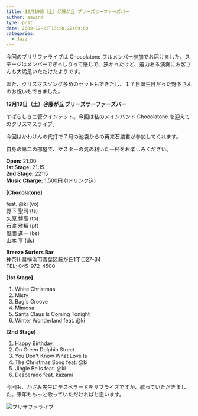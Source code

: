 ```yaml
---
title: 12月19日（土）＠藤が丘 ブリーズサーファーズバー
author: eawind
type: post
date: 2009-12-22T13:58:22+09:00
categories:
  - Jazz
---
```

今回のブリサファライブは Chocolatone フルメンバー参加でお届けました。ステージはメンバーでぎっしりって感じで、狭かったけど、迫力ある演奏にお客さんも大満足いただけたようです。

また、クリスマスソング多めのセットもできたし、１７日誕生日だった野下さんのお祝いもできました。

**12月19日（土）＠藤が丘 ブリーズサーファーズバー**

すばらしきニ管クインテット。今回は私のメインバンド Chocolatone を迎えてのクリスマスライブ。

今回はかわけんの代打で７月の池袋からの再来石渡君が参加してくれます。

自身の第二の部屋で、マスターの気の利いた一杯をお楽しみください。

**Open:** 21:00  
**1st Stage:** 21:15  
**2nd Stage:** 22:15  
**Music Charge:** 1,500円 (1ドリンク込)

**[Chocolatone]**

feat. @ki (vo)  
野下 聖司 (ts)  
久原 博高 (tp)  
石渡 雅裕 (pf)  
風間 進一 (bs)  
山本 亨 (ds)

**Breeze Surfers Bar**  
神奈川県横浜市青葉区藤が丘1丁目27-34  
TEL: 045-972-4500  

**[1st Stage]**  
1. White Christmas  
2. Misty  
3. Bag's Groove  
4. Mimosa  
5. Santa Claus Is Coming Tonight  
6. Winter Wonderland feat. @ki  

**[2nd Stage]**  
1. Happy Birthday  
2. On Green Dolphin Street  
3. You Don't Know What Love Is  
4. The Christmas Song feat. @ki  
5. Jingle Bells feat. @ki  
6. Desperado feat. kazami  

今回も、かざみ先生にデスペラードをサブライズですが、歌っていただきました。来年ももっと歌っていただければと思います。

![ブリサファライブ](/img/2009/12/20091219.jpg)
